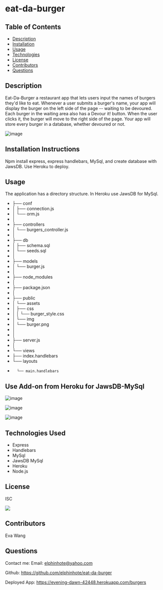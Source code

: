 # eat-da-burger



## Table of Contents
* [Description](#description)
* [Installation](#installation)
* [Usage](#usage)
* [Technologies](#technologies)
* [License](#license)
* [Contributors](#contributors)
* [Questions](#questions)

## Description
Eat-Da-Burger a restaurant app that lets users input the names of burgers they'd like to eat.
Whenever a user submits a burger's name, your app will display the burger on the left side of the page -- waiting to be devoured.
Each burger in the waiting area also has a Devour it! button. When the user clicks it, the burger will move to the right side of the page.
Your app will store every burger in a database, whether devoured or not.

![image](https://user-images.githubusercontent.com/65749636/113518103-0d13ad80-9539-11eb-886d-a146e6b1bec5.png)




## Installation Instructions
Npm install express, express handlebars, MySql, and create database with JawsDB.  Use Heroku to deploy.

## Usage
 The application has a directory structure.  In Heroku use JawsDB for MySql.
 
* ├── conf
* │   ├── connection.js
* │   └── orm.js
* │ 
* ├── controllers
* │   └── burgers_controller.js
* │
* ├── db
* │   ├── schema.sql
* │   └── seeds.sql
* │
* ├── models
* │   └── burger.js
* │ 
* ├── node_modules
* │ 
* ├── package.json
* │
* ├── public
* │   └── assets
* │       ├── css
* │       │   └── burger_style.css
* │       └── img
* │           └── burger.png
* │   
* │
* ├── server.js
* │
* └── views
*    ├── index.handlebars
*   └── layouts
*       └── main.handlebars

## Use Add-on from Heroku for JawsDB-MySql   

![image](https://user-images.githubusercontent.com/65749636/113367321-88464b00-9310-11eb-89a5-8c96f184d0e9.png)


![image](https://user-images.githubusercontent.com/65749636/113369081-423fb600-9315-11eb-8131-13b7de39e29e.png)

![image](https://user-images.githubusercontent.com/65749636/113491472-db8dda00-9485-11eb-92cc-ae376a0f126c.png)



## Technologies Used

* Express
* Handlebars
* MySql
* JawsDB MySql
* Heroku
* Node.js

## License
ISC

<img src="https://img.shields.io/badge/LICENSE-isc-green"/>


## Contributors
Eva Wang

## Questions
Contact me:
Email: [elphinhote@yahoo.com](elphinhote@yahoo.com)

Github: https://github.com/elphinhote/eat-da-burger

Deployed App:  https://evening-dawn-42448.herokuapp.com/burgers

